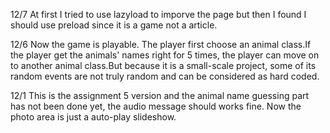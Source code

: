 12/7
At first I tried to use lazyload to imporve the page but then I found I should use preload since it is a game not a article. 

12/6
Now the game is playable. The player first choose an animal class.If the player get the animals' names right for 5 times, the player can move on to another animal class.But because it is a small-scale project, some of its random events are not truly random and can
be considered as hard coded.

12/1
This is the assignment 5 version and the animal name guessing part has not been done yet,
the audio message should works fine. Now the photo area is just a auto-play slideshow.
